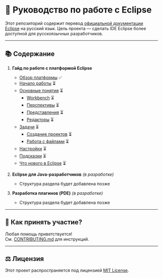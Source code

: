 # 📘 Руководство по работе с Eclipse

Этот репозиторий содержит перевод [официальной документации Eclipse](https://help.eclipse.org/latest/index.jsp) на русский язык.
Цель проекта — сделать IDE Eclipse более доступной для русскоязычных разработчиков.

---

## 📚 Содержание

1. **Гайд по работе с платформой Eclipse**  
   - [Обзор платформы](docs/platform/overview.md) ✅  
   - [Начало работы](docs/platform/getting-started.md) ⏳  
   - [Основные понятия](docs/platform/concepts.md) ⏳  
     - [Workbench](docs/platform/concepts/workbench.md) ⏳  
     - [Перспективы](docs/platform/concepts/perspective.md) ⏳  
     - [Представления](docs/platform/concepts/view.md) ⏳   
     - [Редакторы](docs/platform/concepts/editor.md) ⏳  
   - [Задачи](docs/platform/tasks.md) ⏳  
     - [Создание проектов](docs/platform/tasks/projects.md) ⏳  
     - [Работа с файлами](docs/platform/tasks/files.md) ⏳   
   - [Настройки](docs/platform/reference.md) ⏳   
   - [Подсказки](docs/platform/tips-and-tricks.md) ⏳  
   - [Что нового в Eclipse](docs/platform/whats-new.md) ⏳  

2. **Eclipse для Java-разработчиков** *(в разработке)*  
   - Структура раздела будет добавлена позже  

3. **Разработка плагинов (PDE)** *(в разработке)*  
   - Структура раздела будет добавлена позже  
---

## 🤝 Как принять участие?

Любая помощь приветствуется!  
См. [CONTRIBUTING.md](CONTRIBUTING.md) для инструкций.

---

## ⚖️ Лицензия

Этот проект распространяется под лицензией [MIT License](LICENSE).